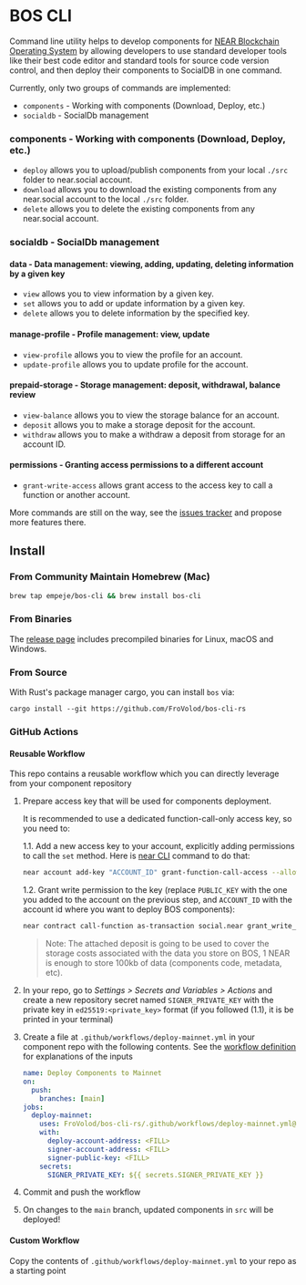 # BOS CLI

Command line utility helps to develop components for [NEAR Blockchain Operating System](https://near.org/blog/near-announces-the-blockchain-operating-system/) by allowing developers to use standard developer tools like their best code editor and standard tools for source code version control, and then deploy their components to SocialDB in one command.

Currently, only two groups of commands are implemented:

- `components`  -   Working with components (Download, Deploy, etc.)
- `socialdb`    -   SocialDb management

### components  -   Working with components (Download, Deploy, etc.)

- `deploy` allows you to upload/publish components from your local `./src` folder to near.social account.
- `download` allows you to download the existing components from any near.social account to the local `./src` folder.
- `delete` allows you to delete the existing components from any near.social account.

### socialdb    -   SocialDb management

#### data              -   Data management: viewing, adding, updating, deleting information by a given key

- `view` allows you to view information by a given key.
- `set` allows you to add or update information by a given key.
- `delete` allows you to delete information by the specified key.

#### manage-profile    -   Profile management: view, update

- `view-profile` allows you to view the profile for an account.
- `update-profile` allows you to update profile for the account.

#### prepaid-storage   -   Storage management: deposit, withdrawal, balance review

- `view-balance` allows you to view the storage balance for an account.
- `deposit` allows you to make a storage deposit for the account.
- `withdraw` allows you to make a withdraw a deposit from storage for an account ID.

#### permissions       -   Granting access permissions to a different account

- `grant-write-access` allows grant access to the access key to call a function or another account.

More commands are still on the way, see the [issues tracker](https://github.com/FroVolod/bos-cli-rs/issues) and propose more features there.

## Install

### From Community Maintain Homebrew (Mac)

```bash
brew tap empeje/bos-cli && brew install bos-cli
```

### From Binaries

The [release page](https://github.com/FroVolod/bos-cli-rs/releases) includes precompiled binaries for Linux, macOS and Windows.

### From Source

With Rust's package manager cargo, you can install `bos` via:

```
cargo install --git https://github.com/FroVolod/bos-cli-rs
```

### GitHub Actions

#### Reusable Workflow

This repo contains a reusable workflow which you can directly leverage from your component repository

1. Prepare access key that will be used for components deployment.

   It is recommended to use a dedicated function-call-only access key, so you need to:

   1.1. Add a new access key to your account, explicitly adding permissions to call the `set` method. Here is [near CLI](https://near.cli.rs) command to do that:

   ```bash
   near account add-key "ACCOUNT_ID" grant-function-call-access --allowance '1 NEAR' --receiver-account-id social.near --method-names 'set' autogenerate-new-keypair print-to-terminal network-config mainnet
   ```
   1.2. Grant write permission to the key (replace `PUBLIC_KEY` with the one you added to the account on the previous step, and `ACCOUNT_ID` with the account id where you want to deploy BOS components):

   ```bash
   near contract call-function as-transaction social.near grant_write_permission json-args '{"public_key": "PUBLIC_KEY", "keys": ["ACCOUNT_ID/widget"]}' prepaid-gas '100.000 TeraGas' attached-deposit '1 NEAR' sign-as "ACCOUNT_ID" network-config mainnet
   ```

   > Note: The attached deposit is going to be used to cover the storage costs associated with the data you store on BOS, 1 NEAR is enough to store 100kb of data (components code, metadata, etc).
   
2. In your repo, go to _Settings > Secrets and Variables > Actions_ and create a new repository secret named `SIGNER_PRIVATE_KEY` with the private key in `ed25519:<private_key>` format (if you followed (1.1), it is be printed in your terminal)
3. Create a file at `.github/workflows/deploy-mainnet.yml` in your component repo with the following contents.
   See the [workflow definition](./github/workflows/deploy-mainnet.yml) for explanations of the inputs

    ```yml
    name: Deploy Components to Mainnet
    on:
      push:
        branches: [main]
    jobs:
      deploy-mainnet:
        uses: FroVolod/bos-cli-rs/.github/workflows/deploy-mainnet.yml@master
        with:
          deploy-account-address: <FILL>
          signer-account-address: <FILL>
          signer-public-key: <FILL>
        secrets:
          SIGNER_PRIVATE_KEY: ${{ secrets.SIGNER_PRIVATE_KEY }}
    ```

4. Commit and push the workflow
5. On changes to the `main` branch, updated components in `src` will be deployed!

#### Custom Workflow

Copy the contents of `.github/workflows/deploy-mainnet.yml` to your repo as a starting point
